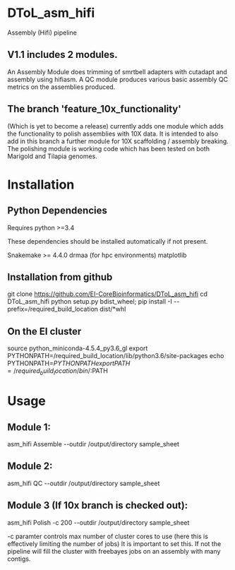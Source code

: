 # DToL_asm_hifi
Assembly (Hifi) pipeline

## V1.1 includes 2 modules.

An Assembly Module does trimming of smrtbell adapters with cutadapt and assembly using hifiasm.
A QC module produces various basic assembly QC metrics on the assemblies produced.

## The branch 'feature_10x_functionality'
(Which is yet to become a release) currently adds one module which adds the functionality to polish assemblies with 10X data.
It is intended to also add in this branch a further module for 10X scaffolding / assembly breaking.
The polishing module is working code which has been tested on both Marigold and Tilapia genomes.

# Installation

## Python Dependencies

Requires python >=3.4

These dependencies should be installed automatically if not present.

Snakemake >= 4.4.0 
drmaa (for hpc environments)
matplotlib

## Installation from github

git clone https://github.com/EI-CoreBioinformatics/DToL_asm_hifi
cd DToL_asm_hifi
python setup.py bdist_wheel;
pip install -I --prefix=/required_build_location dist/*whl

## On the EI cluster

source python_miniconda-4.5.4_py3.6_gl
export PYTHONPATH=/required_build_location/lib/python3.6/site-packages
echo PYTHONPATH=$PYTHONPATH
export PATH=/required_build_location/bin/:$PATH

# Usage

## Module 1:

asm_hifi Assemble --outdir /output/directory sample_sheet

## Module 2:

asm_hifi QC --outdir /output/directory sample_sheet

## Module 3 (If 10x branch is checked out):

asm_hifi Polish -c 200 --outdir /output/directory sample_sheet

-c paramter controls max number of cluster cores to use (here this is effectively limiting the number of jobs)
It is important to set this. If not the pipeline will fill the cluster with freebayes jobs on an assembly with many contigs. 

